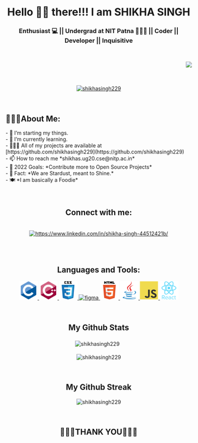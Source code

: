 <h1 align="center">Hello 👋🏻 there!!! I am SHIKHA SINGH </h1>
<h3 align="center"> Enthusiast 💻 || Undergrad at NIT Patna 👩🏻‍🎓 || Coder || Developer || Inquisitive </h3><br/>
<p align="right"> <img src="https://komarev.com/ghpvc/?username=shikhasingh229&label=Profile%20views&color=0e75b6&style=flat"  /> </p><br/>
<p align="middle"> <a href="https://github.com/ryo-ma/github-profile-trophy"><img src="https://github-profile-trophy.vercel.app/?username=PriUY&column=6&margin-w=10&margin-h=10&theme=radical" alt="shikhasingh229" /></a> </p><br/>
<h2 align="left">👩🏻‍💼About Me:</h2>
<p>
- 🌈 I’m starting my things.<br>
- 🌱 I’m currently learning.<br>
- 👩🏻‍💻 All of my projects are available at [https://github.com/shikhasingh229](https://github.com/shikhasingh229)<br>
- 📫 How to reach me *shikhas.ug20.cse@nitp.ac.in*<br>
- 🥅 2022 Goals: *Contribute more to Open Source Projects*<br>
- 🌟 Fact: *We are Stardust, meant to Shine.*<br>
- 🍽 *I am basically a Foodie*<br>
</p>
<br/>
<h2 align="center">Connect with me:</h2>

<p align="center">

<br>
<a href="https://www.linkedin.com/in/shikha-singh-44512421b/" target="blank"><img align="center" src="https://raw.githubusercontent.com/rahuldkjain/github-profile-readme-generator/master/src/images/icons/Social/linked-in-alt.svg" alt="https://www.linkedin.com/in/shikha-singh-44512421b/" height="30" width="40" /></a>

</p>
<br/>
<br>
<h2 align="center">Languages and Tools:</h2>
<p align="center">  <a href="https://www.cprogramming.com/" target="_blank"> <img src="https://raw.githubusercontent.com/devicons/devicon/master/icons/c/c-original.svg" alt="c" width="50" height="50"/> </a> <a href="https://www.w3schools.com/cpp/" target="_blank"> <img src="https://raw.githubusercontent.com/devicons/devicon/master/icons/cplusplus/cplusplus-original.svg" alt="cplusplus" width="50" height="50"/> </a> <a href="https://www.w3schools.com/css/" target="_blank"> <img src="https://raw.githubusercontent.com/devicons/devicon/master/icons/css3/css3-original-wordmark.svg" alt="css3" width="50" height="50"/> </a> <a href="https://www.figma.com/" target="_blank"> <img src="https://www.vectorlogo.zone/logos/figma/figma-icon.svg" alt="figma" width="50" height="50"/> </a> <a href="https://www.w3.org/html/" target="_blank"> <img src="https://raw.githubusercontent.com/devicons/devicon/master/icons/html5/html5-original-wordmark.svg" alt="html5" width="50" height="50"/> </a>   <a href="https://www.java.com" target="_blank"> <img src="https://raw.githubusercontent.com/devicons/devicon/master/icons/java/java-original.svg" alt="java" width="50" height="50"/> </a> <a href="https://developer.mozilla.org/en-US/docs/Web/JavaScript" target="_blank"> <img src="https://raw.githubusercontent.com/devicons/devicon/master/icons/javascript/javascript-original.svg" alt="javascript" width="50" height="50"/> </a>  <a href="https://reactjs.org/" target="_blank"> <img src="https://raw.githubusercontent.com/devicons/devicon/master/icons/react/react-original-wordmark.svg" alt="react" width="50" height="50"/></a> </p>
<br/>
  
<h2 align="center">My Github Stats</h2>
<p align="middle"><img align="middle" src="https://github-readme-stats.vercel.app/api/top-langs?username=shikhasingh229&show_icons=true&locale=en&layout=compact&theme=radical" alt="shikhasingh229" />
&nbsp;<br><br><img align="center" src="https://github-readme-stats.vercel.app/api?username=shikhasingh229&show_icons=true&theme=radical" alt="shikhasingh229" /></p>
<br>
<h2 align="center"> My Github Streak</h2>
<p align="middle"><img align="center" src="https://github-readme-streak-stats.herokuapp.com/?user=shikhasingh229&theme=radical" alt="shikhasingh229" /></p>
<br>
<h2 align="center">🙇🏻‍♀️THANK YOU🙇🏻‍♀️</h2>
<br>
